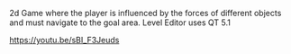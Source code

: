 2d Game where the player is influenced by the forces of different objects and must navigate to the goal area.
Level Editor uses QT 5.1

https://youtu.be/sBI_F3Jeuds